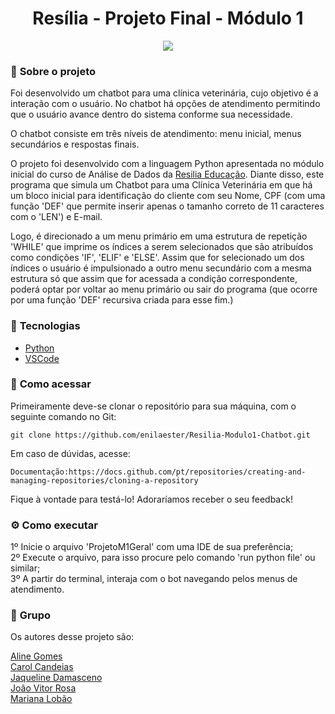 <h1 align="center">Resília - Projeto Final - Módulo 1 </h1>


<p align="center">
  <img src="https://github.com/enilaester/Resilia-Modulo1-Chatbot/blob/1c59e7020f9217143ccd177870cd49c4cdab7b55/Capa%20-%20Apresenta%C3%A7%C3%A3o.png">
</p>

### 📌 <strong>Sobre o projeto</strong>

Foi desenvolvido um chatbot para uma clínica veterinária, cujo objetivo é a interação com o usuário. No chatbot há opções de atendimento permitindo que o usuário avance dentro do sistema conforme sua necessidade.

O chatbot consiste em três níveis de atendimento:
menu inicial, menus secundários e respostas finais.

O projeto foi desenvolvido com a linguagem Python apresentada no módulo inicial do curso de Análise de Dados da [Resilia Educação](https://www.resilia.com.br/). Diante disso, este programa que simula um Chatbot para uma Clínica Veterinária em que há um bloco inicial para identificação do cliente com seu Nome, CPF (com uma função 'DEF' que permite inserir apenas o tamanho correto de 11 caracteres com o 'LEN') e E-mail.

Logo, é direcionado a um menu primário em uma estrutura de repetição 'WHILE' que imprime os índices a serem selecionados que são atribuídos como condições 'IF', 'ELIF' e 'ELSE'. Assim que for selecionado um dos índices o usuário é impulsionado a outro menu secundário com a mesma estrutura só que assim que for acessada a condição correspondente, poderá optar por voltar ao menu primário ou sair do programa (que ocorre por uma função 'DEF' recursiva criada para esse fim.)

### 🚀 <strong>Tecnologias</strong>


- [Python](https://www.python.org/)
- [VSCode](https://code.visualstudio.com/)

### 🔎 <strong>Como acessar</strong>


Primeiramente deve-se clonar o repositório para sua máquina, com o seguinte comando no Git:

```shell
git clone https://github.com/enilaester/Resilia-Modulo1-Chatbot.git
```

Em caso de dúvidas, acesse:
```shell
Documentação:https://docs.github.com/pt/repositories/creating-and-managing-repositories/cloning-a-repository
```

Fique à vontade para testá-lo! Adoraríamos receber o seu feedback!

### :gear: <strong>Como executar</strong>


1º Inicie o arquivo 'ProjetoM1Geral' com uma IDE de sua preferência; <br/>
2º Execute o arquivo, para isso procure pelo comando 'run python file' ou similar; <br/>
3º A partir do terminal, interaja com o bot navegando pelos menus de atendimento.


### :busts_in_silhouette: <strong> Grupo </strong>

Os autores desse projeto são:

[Aline Gomes](https://github.com/enilaester/) <br/>
[Carol Candeias]() <br/>
[Jaqueline Damasceno](https://github.com/jaquelinesindie/) <br/>
[João Vitor Rosa](https://github.com/joaorosa2/) <br/>
[Mariana Lobão](https://github.com/MarianaLobao/)
